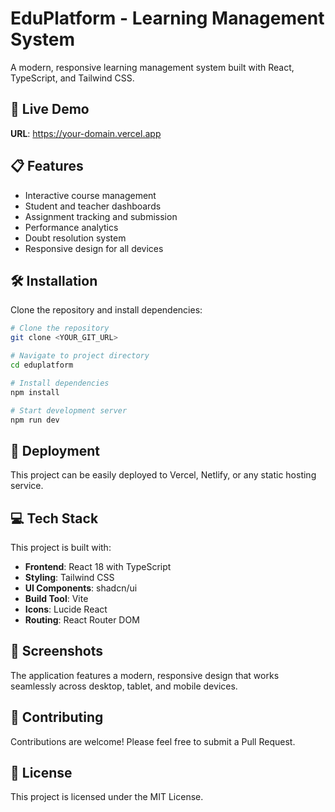 # EduPlatform - Learning Management System

A modern, responsive learning management system built with React, TypeScript, and Tailwind CSS.

## 🚀 Live Demo

**URL**: https://your-domain.vercel.app

## 📋 Features

- Interactive course management
- Student and teacher dashboards
- Assignment tracking and submission
- Performance analytics
- Doubt resolution system
- Responsive design for all devices

## 🛠️ Installation

Clone the repository and install dependencies:

```sh
# Clone the repository
git clone <YOUR_GIT_URL>

# Navigate to project directory
cd eduplatform

# Install dependencies
npm install

# Start development server
npm run dev
```

## 🚀 Deployment

This project can be easily deployed to Vercel, Netlify, or any static hosting service.

## 💻 Tech Stack

This project is built with:

- **Frontend**: React 18 with TypeScript
- **Styling**: Tailwind CSS
- **UI Components**: shadcn/ui
- **Build Tool**: Vite
- **Icons**: Lucide React
- **Routing**: React Router DOM

## 📱 Screenshots

The application features a modern, responsive design that works seamlessly across desktop, tablet, and mobile devices.

## 🤝 Contributing

Contributions are welcome! Please feel free to submit a Pull Request.

## 📄 License

This project is licensed under the MIT License.
